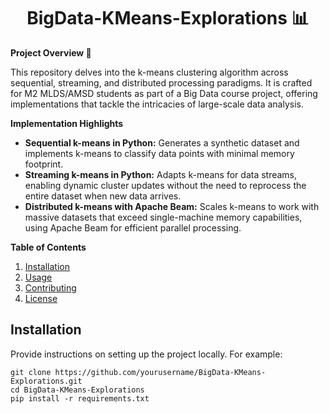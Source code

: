 <h1 align="center">BigData-KMeans-Explorations 📊</h1>

<p><strong>Project Overview 🌟</strong></p>
<p>This repository delves into the k-means clustering algorithm across sequential, streaming, and distributed processing paradigms. It is crafted for M2 MLDS/AMSD students as part of a Big Data course project, offering implementations that tackle the intricacies of large-scale data analysis.</p>

<p><strong>Implementation Highlights</strong></p>
<ul>
    <li><strong>Sequential k-means in Python:</strong> Generates a synthetic dataset and implements k-means to classify data points with minimal memory footprint. </li>
    <li><strong>Streaming k-means in Python:</strong> Adapts k-means for data streams, enabling dynamic cluster updates without the need to reprocess the entire dataset when new data arrives. </li>
    <li><strong>Distributed k-means with Apache Beam:</strong> Scales k-means to work with massive datasets that exceed single-machine memory capabilities, using Apache Beam for efficient parallel processing. </li>
</ul>

<p><strong>Table of Contents</strong></p>
<ol>
    <li><a href="#installation">Installation</a></li>
    <li><a href="#usage">Usage</a></li>
    <li><a href="#contributing">Contributing</a></li>
    <li><a href="#license">License</a></li>
</ol>

<h2 id="installation">Installation</h2>
<p>Provide instructions on setting up the project locally. For example:</p>
<pre><code>git clone https://github.com/yourusername/BigData-KMeans-Explorations.git
cd BigData-KMeans-Explorations
pip install -r requirements.txt
</code></pre>

